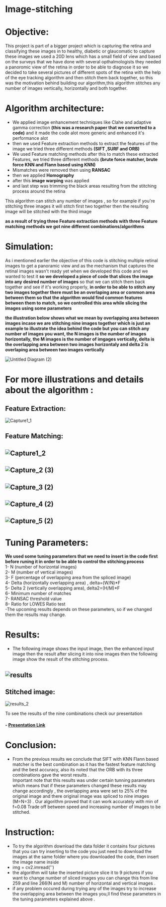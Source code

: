 # Image-stitching

# Objective:
This project is part of a bigger project which is capturing the retina and classifying these images in to healthy, diabetic or glaucomatic to capture these images we used a 20D lens which has a small field of view and based on the surveys that we have done with several opthalmologists they needed a panoromic view of the retina in order to be able to diagnose it so we decided to take several pictures of different spots of the retina with the help of the eye tracking algorithm  and then stitch them back together, so this was the motivation behind building our algorithm,this algorithm stitches any number of images vertically, horizontally and both together.

# Algorithm architecture:

* We applied image enhancement techniques like Clahe and adaptive gamma correction **(this was a research paper that we converted to a code)** and it made the code alot   more generic and enhanced it's performance alot
* then we used Feature extraction methods to extract the features of the image we tried three different methods **(SIFT ,SURF and ORB)**
* We used Feature matching methods after this to match these extracted Features, we tried three different methods **(brute force matcher, brute force KNN and Flann based using KNN)** 
* Mismatches were removed then using **RANSAC** 
* then we applied **Homography** 
* after this **image warping** was applied 
* and last step was trimming the black areas resulting from the stitching process around the retina 

This algorithm can stitch any number of images ,  so for example if you're stitching three images it will stitch first two together then the resulting image will be stitched with the third image

**as a result of trying three Feature extraction methods with three Feature matching methods we got nine different combinations/algorithms**

# Simulation:
As i mentioned earlier the objective of this code is stitching multiple retinal images to get a panoramic view and as the mechanism that captures the retinal images wasn't ready yet when we developed this code and we wanted to test it **so we developed a piece of code that slices the image into any desired number of images** so that we can stitch them back together and see if it's working properly, **in order to be able to stitch any two images together there must be an overlaping area or common area between them so that the algorithm would find common features between them to match, so we controlled this area while slicing the images using some parameters**

**the illustration below shows what we mean by overlapping area between images incase we are stitching nine images together which is just an example to illustrate the idea behind the code but you can stitch any number of images you want, the N images is the number of images horizontally, the M images is the number of imgages vertically, delta is the overlapping area between two images horizontaly and delta 2 is overlaping area between two images vertically**



![Untitled Diagram (2)](https://user-images.githubusercontent.com/103740764/170622806-1b39af81-5d23-4c18-a396-b0b9ba6741a7.png)

# For more illustrations and details about the algorithm :

## Feature Extraction:


![Capture1_1](https://user-images.githubusercontent.com/103740764/170625065-add03ce9-77a1-428b-bdc9-95afb988050c.PNG)

## Feature Matching:
![Capture1_2](https://user-images.githubusercontent.com/103740764/170625193-a1261d5a-8a4b-499e-9e11-0d0cefc98b9c.PNG)
-------------------------------------------------------------------------------------------------------------------------


![Capture_2 (3)](https://user-images.githubusercontent.com/103740764/170625592-49edb8f7-6a38-4828-afda-7da387d5a4e9.PNG)
-------------------------------------------------------------------------------------------------------------------------


![Capture_3 (2)](https://user-images.githubusercontent.com/103740764/170625768-d5fae187-37d2-40e3-bd41-b0fbd493a1a2.PNG)
-------------------------------------------------------------------------------------------------------------------------


![Capture_4 (2)](https://user-images.githubusercontent.com/103740764/170625825-92d6495a-998b-45e1-b103-9654c02ee1fe.PNG)
-------------------------------------------------------------------------------------------------------------------------


![Capture_5 (2)](https://user-images.githubusercontent.com/103740764/170625895-4a8db20b-8581-40cf-a574-4cc3e6b5660d.PNG)
-------------------------------------------------------------------------------------------------------------------------
# Tuning Parameters:
**We used some tuning parameters that we need to insert in the code first before runing it in order to be able to control the stitching process** <br>
1- N (number of horizontal images) <br>
2- M (number of vertical images) <br>
3- F (percentage of overlapping area from the spliced image) <br>
4- Delta (horizontally overlapping area) , delta=(W/N)*F <br>
5- Delta 2 (vertically overlapping area),   delta2=(H/M)*F <br>
6- Minimum number of matches <br>
7- RANSAC threshold value <br>
8- Ratio for LOWES Ratio test <br>
-The upcoming results depends on these parameters, so if we changed them the results may change. <br>

# Results:
* The following image shows the input image, then the enhanced input image then the result after slicing it into nine images then the following image show the result of the stitching process.

![results](https://user-images.githubusercontent.com/103740764/170628042-655d5fd2-ac46-4973-895d-acb82bd0905c.PNG)
-------------------------------------------------------------------------------------------------------------------------------
## Stitched image:

![results_2](https://user-images.githubusercontent.com/103740764/170628874-a1442626-c8e8-417e-a3a3-9d921550fbb5.PNG)

To see the results of the nine combinations check our presentation 
#### - [Presentation Link](https://docs.google.com/presentation/d/1H4gMagRwKGyAdIOS6C-PiwEj1j8JAgDd/edit?usp=sharing&ouid=101559812285838275889&rtpof=true&sd=true)


# Conclusion:
* From the previous results we conclude that SIFT with KNN Flann based matcher is the best combination as it has the fastest feature matching and the best accuracy, also its noted that the ORB with its three combinations gave the worst results . <br>
Important note that this results was under certain tunning parameters which means that if these parameters changed these results may change accordingly , the overlapping area were set to 25% of the original image and there original image was spliced to nine images (M=N=3) .
Our algorithm proved that it can work accurately with min of f=0.08
Trade off between speed and increasing number of images to be stitched.

# Instruction:
* To try the algorithm download the data folder it contains four pictures that you can try inserting to the code you just need to download the images at the same folder where you downloaded the code, then insert the image name inside <br>
* img = cv2.imread('')
* the algorithm will take the inserted picture slice it to 9 pictures if you want to change number of sliced images you can change this from line 259 and line 266(N and M) number of horizontal and vertical images .
* if any problem occured during trying any of the images try to increase the overlapping area between the images you,ll find these parameters in the tuning parameters explained above .




